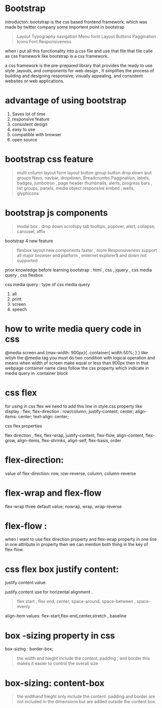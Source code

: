 # Bootstrap 

introducton:
bootstrap is the css based frontend framework, which was made by twitter company 
some importent point in bootstrap

> Layout
> Typography
> navigation Menu
> form Layout
> Buttons
> Paggination
> Icons Font
> Responsiveness

when i put all this functionality into a css file and use that file that file calle as css framework like bootstrap is a css framework.

a css framework is the pre-prepared library that provides the ready to use style ,layouts, and components for web design , It simplifies the process of building and designing responsive, visually appealing, and consistent websites or web applications.

# advantage of using bootstrap
1. Saves lot of time
2. responsive feature
3. consistent design 
4. easy to use 
5. compatible with browser
6. open source

# bootstrap css feature 
> multi column layout 
> form layout 
> button group 
> button drop down 
> iput groups 
> Navs, navbar, dropdown, Breadcrumbs
> Paggination, labels, badges, jumbotron , page header 
> thumbnails, alerts, progress bars , list groups, panels, media object 
> responsive embed , wells, glyphicons
# bootstrap js components

> modal box
. drop down 
> scrollspy
> tab 
> tooltips, popover, alert, collapse, carousel, affix

bootstrap 4 new feature
> flexbox layout
> new components 
> faster , more Responsiveness
support all major browser and platform , enternet explorer9 and down not supported 

prior knowledge before learning bootstrap :
html , css , jquery , css media query , css flexbox

css media query :
type of css media query 
1. all 
2. print
3. screen 
4. speech

# how to write media query code in css 
@media screen and (max-width: 900px){
    .container{
        width:50%;
    }
}
like wityh the @media tag you must do two condition with logical operation and means when width of screen make equal or less than 900px then in that webpage 
container name class follow the css property which indicate in media query in .container block 

# css flex 
for using in css flex we need to add this line in style.css property like 
display : flex;
flex-direction : row/column;
justify-content; center;
align-items: center;
text-align: center;

css flex properties

flex direction , flex, flex-wrap, justify-content, flex-flow, align-content, flex-grow, align-items, flex-shrinks, align-self, flex-basis, order

# flex-direction:
value of flex-direction:
row, row-reverse, column, column-reverse


# flex-wrap and flex-flow
flex-wrap three default value;
nowrap, wrap, wrap-reverse
# flex-flow : 
 when i want to use flex direction property and flex-wrap property in one line in one attribute in property then we can mention both thing in the key of flex-flow.

# css flex box justify content:

justify content value:

justify content use for horizental alignment .
> flex start , flex end, center, space-around, space-between , space-evenly

align-item values:
flex-start,flex-end,center,stretch , baseline

# box -sizing property in css

box-sizing : border-box;
> the width and hieght include the content, padding , and border
> this makes it easier to control the overall size 

# box-sizing: content-box

> the widthand hieght only include the content.
> padding and border are not included in the dimensions but are added outside the content box.